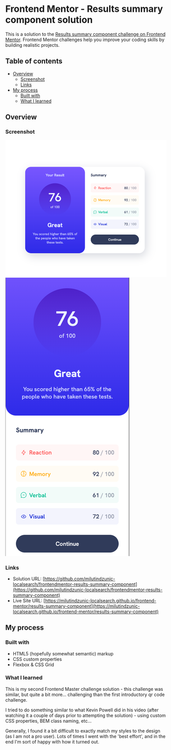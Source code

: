 # Frontend Mentor - Results summary component solution

This is a solution to the [Results summary component challenge on Frontend Mentor](https://www.frontendmentor.io/challenges/results-summary-component-CE_K6s0maV). Frontend Mentor challenges help you improve your coding skills by building realistic projects.

## Table of contents

- [Overview](#overview)
  - [Screenshot](#screenshot)
  - [Links](#links)
- [My process](#my-process)
  - [Built with](#built-with)
  - [What I learned](#what-i-learned)

## Overview

### Screenshot

![](./screenshots/screenshot_chrome_desktop.png)
![](./screenshots/screenshot_chrome_mobile.png)

### Links

- Solution URL: [https://github.com/milutindzunic-localsearch/frontendmentor-results-summary-component](https://github.com/milutindzunic-localsearch/frontendmentor-results-summary-component)
- Live Site URL: [https://milutindzunic-localsearch.github.io/frontend-mentor/results-summary-component](https://milutindzunic-localsearch.github.io/frontend-mentor/results-summary-component)

## My process

### Built with

- HTML5 (hopefully somewhat semantic) markup
- CSS custom properties
- Flexbox & CSS Grid

### What I learned

This is my second Frontend Master challenge solution - this challenge was similar, but quite a bit more... challenging than the first introductory qr code challenge.

I tried to do something similar to what Kevin Powell did in his video (after watching it a couple of days prior to attempting the solution) - using custom CSS properties, BEM class naming, etc...

Generally, I found it a bit difficult to exactly match my styles to the design (as I am not a pro user). Lots of times I went with the 'best effort', and in the end I'm sort of happy with how it turned out.
